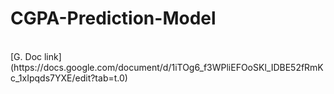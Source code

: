 # CGPA-Prediction-Model
<br>
[G. Doc link](https://docs.google.com/document/d/1iTOg6_f3WPliEFOoSKl_IDBE52fRmKc_1xIpqds7YXE/edit?tab=t.0)
